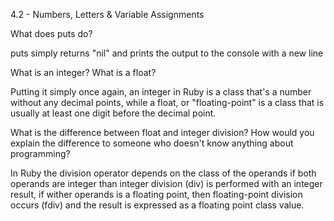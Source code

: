 4.2 - Numbers, Letters & Variable Assignments

What does puts do?

puts simply returns "nil" and prints the output to the console with a new line


What is an integer? What is a float?

Putting it simply once again, an integer in Ruby is a class that's a number without any decimal points, while a float, or "floating-point" is a class that is usually at least one digit before the decimal point.

What is the difference between float and integer division? How would you explain the difference to someone who doesn't know anything about programming?

In Ruby the division operator depends on the class of the operands if both operands are integer than integer division (div) is performed with an integer result, if wither operands is a floating point, then floating-point division occurs (fdiv) and the result is expressed as a floating point class value.